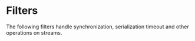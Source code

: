 # Filters 

The following filters handle synchronization, serialization  timeout and other operations on streams. 

```{doxygenfunction} icey::any
```

```{doxygenclass} icey::Buffer
```

```{doxygenclass} icey::SynchronizerStream
```

```{doxygenstruct} icey::SynchronizerStreamImpl
```

```{doxygenstruct} icey::TF2MessageFilter
```

```{doxygenstruct} icey::TF2MessageFilterImpl
```

```{doxygenstruct} icey::TimeoutFilter
```

```{doxygenstruct} icey::SimpleFilterAdapter
```


